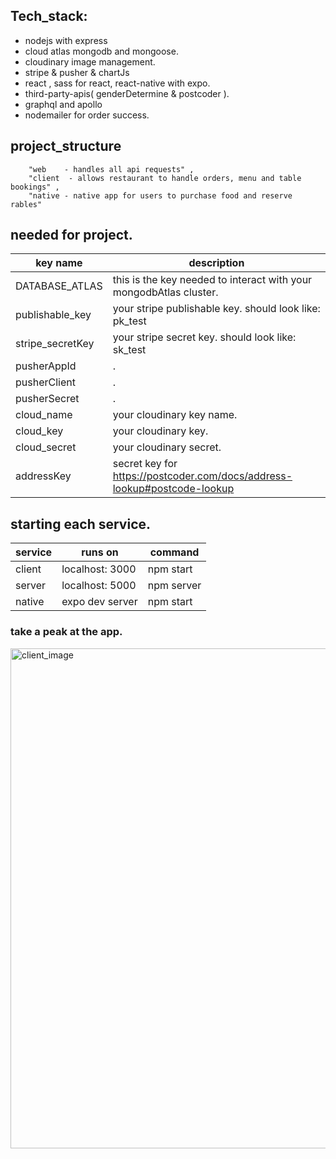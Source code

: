 
## Tech_stack:
* nodejs with express
* cloud atlas mongodb and mongoose.
* cloudinary image management.
* stripe & pusher & chartJs
* react , sass for react, react-native with expo.
* third-party-apis( genderDetermine & postcoder ).
* graphql and apollo
* nodemailer for order success.

## project_structure

        "web    - handles all api requests" ,
        "client  - allows restaurant to handle orders, menu and table bookings" ,
        "native - native app for users to purchase food and reserve rables"
        
## needed for project.
  
key name | description
------------ | -------------
DATABASE_ATLAS | this is the key needed to interact with your mongodbAtlas cluster.
publishable_key | your stripe publishable key. should look like: pk_test
stripe_secretKey | your stripe secret key. should look like: sk_test
pusherAppId  | .
pusherClient | .
pusherSecret | .
cloud_name   | your cloudinary key name.
cloud_key    | your cloudinary key.
cloud_secret | your cloudinary secret.
addressKey | secret key for https://postcoder.com/docs/address-lookup#postcode-lookup
        
## starting each service.

service | runs on | command
--------- | ------ | -------
client |localhost: 3000 | npm start
server |localhost: 5000 | npm server
native |expo dev server | npm start
  
 ### take a peak at the app.
 <img width="800" alt="client_image" src="https://user-images.githubusercontent.com/46296577/72754535-01e89200-3bc0-11ea-82f1-73aad7981817.PNG">

  
  
